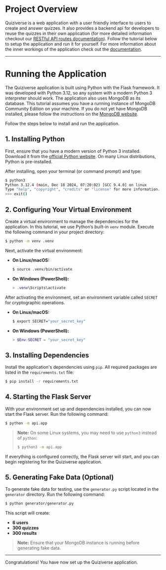 # Project Overview

Quiziverse is a web application with a user friendly interface to users to create and answer quizzes. It also provides a backend api for developers to reuse the quizzes in their own application (for more detailed information checkout our [RESTful API routes documentation](https://realwrc.github.io/quiziverse/api.blueprints.html#restful-api-routes)).
Follow the tutorial below  to setup the application and run it for yourself. For more information about the inner workings of the application check out the [documentation](https://realwrc.github.io/quiziverse/index.html).

---

# Running the Application

The Quiziverse application is built using Python with the Flask framework. It was developed with Python 3.12, so any system with a modern Python 3 interpreter should work. The application also uses MongoDB as its database. This tutorial assumes you have a running instance of MongoDB Community Edition on your machine. If you do not yet have MongoDB installed, please follow the instructions on the [MongoDB website](https://www.mongodb.com/).

Follow the steps below to install and run the application.

## 1. Installing Python

First, ensure that you have a modern version of Python 3 installed. Download it from the [official Python website](https://www.python.org/downloads/). On many Linux distributions, Python is pre-installed.

After installing, open your terminal (or command prompt) and type:

```bash
$ python3
Python 3.12.4 (main, Dec 18 2024, 07:20:02) [GCC 9.4.0] on linux
Type "help", "copyright", "credits" or "license" for more information.
>>> exit()
```

## 2. Configuring Your Virtual Environment

Create a virtual environment to manage the dependencies for the application. In this tutorial, we use Python’s built-in `venv` module. Execute the following command in your project directory:

```bash
$ python -m venv .venv
```

Next, activate the virtual environment:

- **On Linux/macOS:**

  ```bash
  $ source .venv/bin/activate
  ```

- **On Windows (PowerShell):**

  ```powershell
  > .venv\Scripts\activate
  ```

After activating the environment, set an environment variable called `SECRET` for cryptographic operations.

- **On Linux/macOS:**

  ```bash
  $ export SECRET="your_secret_key"
  ```

- **On Windows (PowerShell):**

  ```powershell
  > $Env:SECRET = "your_secret_key"
  ```

## 3. Installing Dependencies

Install the application's dependencies using `pip`. All required packages are listed in the `requirements.txt` file:

```bash
$ pip install -r requirements.txt
```

## 4. Starting the Flask Server

With your environment set up and dependencies installed, you can now start the Flask server. Run the following command:

```bash
$ python -m api.app
```

> **Note:** On some Linux systems, you may need to use `python3` instead of `python`:
>
> ```bash
> $ python3 -m api.app
> ```

If everything is configured correctly, the Flask server will start, and you can begin registering for the Quiziverse application.

## 5. Generating Fake Data (Optional)

To generate fake data for testing, use the `generator.py` script located in the `generator` directory. Run the following command:

```bash
$ python generator/generator.py
```

This script will create:
- **6 users**
- **300 quizzes**
- **300 results**

> **Note:** Ensure that your MongoDB instance is running before generating fake data.

---

Congratulations! You have now set up the Quiziverse application.
